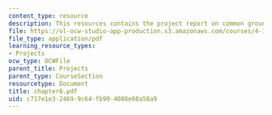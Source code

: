 ```yaml
---
content_type: resource
description: This resources contains the project report on common ground in amsterdam.
file: https://ol-ocw-studio-app-production.s3.amazonaws.com/courses/4-175-case-studies-in-city-form-fall-2005/c717e1e324699c64fb994088e68a58a9_chapter6.pdf
file_type: application/pdf
learning_resource_types:
- Projects
ocw_type: OCWFile
parent_title: Projects
parent_type: CourseSection
resourcetype: Document
title: chapter6.pdf
uid: c717e1e3-2469-9c64-fb99-4088e68a58a9
---
```

